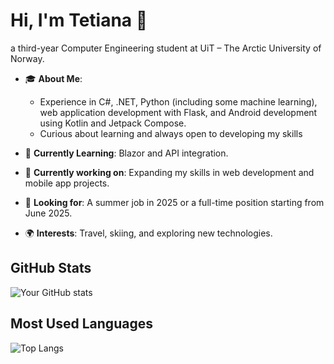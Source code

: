 # Hi, I'm Tetiana 👋

a third-year Computer Engineering student at UiT – The Arctic University of Norway.

- 🎓 **About Me**: 
  - Experience in C#, .NET, Python (including some machine learning), web application development with Flask, and Android development using Kotlin and Jetpack Compose.
  - Curious about learning and always open to developing my skills

- 🌱 **Currently Learning**: Blazor and API integration.

- 🔭 **Currently working on**: Expanding my skills in web development and mobile app projects.

- 📍 **Looking for**: A summer job in 2025 or a full-time position starting from June 2025.

- 🌍 **Interests**: Travel, skiing, and exploring new technologies.



## GitHub Stats
![Your GitHub stats](https://github-readme-stats.vercel.app/api?username=your_username&show_icons=true&theme=radical)

## Most Used Languages
![Top Langs](https://github-readme-stats.vercel.app/api/top-langs/?username=your_username&layout=compact&theme=radical)
